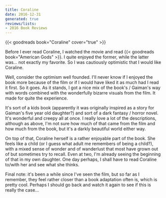 ```yaml
---
title: Coraline
date: 2016-12-31
generated: true
reviews/lists:
- 2016 Book Reviews
---
```

{{< goodreads book="Coraline" cover="true" >}}

Before I ever read Coraline, I watched the movie and read {{< goodreads book="American Gods" >}}. I quite enjoyed the former, while the latter was... not exactly my favorite. So I was cautiously optimistic that I would like Coraline.  

Well, consider the optimism well founded. I'll never know if I enjoyed the book more because of the film or if I would have liked it as much had I read it first. So it goes. As it stands, I got a nice mix of the book's / Gaiman's way with words combined with the wonderfully bizarre visuals from the film. It made for quite the experience.  

<!--more-->

It's sort of a kids book (apparently it was originally inspired as a story for Gaiman's five year old daughter?) and sort of a dark fantasy / horror novel. It's wonderful and creepy all at once. I really love a lot of the descriptions, although as above, I'm not sure how much of that came from the film and how much from the book, but it's a darkly beautiful world either way.  

On top of that, Coraline herself is a rather enjoyable part of the book. She feels like a child (or I guess what adult me remembers of being a child?), with a mixed sense of wonder and of wanderlust that most have grown out of but sometimes try to recall. Even at two, I'm already seeing the beginning of that in my own daughter. One day perhaps, I shall have to read Coraline to/with her and see what she thinks.  

Final note: it's been a while since I've seen the film, but so far as I remember, they feel rather closer than a book adaptation often is, which is pretty cool. Perhaps I should go back and watch it again to see if this is really the case...


